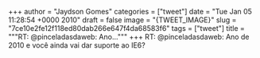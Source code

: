 
+++
author = "Jaydson Gomes"
categories = ["tweet"]
date = "Tue Jan 05 11:28:54 +0000 2010"
draft = false
image = "{TWEET_IMAGE}"
slug = "7ce10e2fe12f118ed80dab266e647f4da68583f6"
tags = ["tweet"]
title = """RT: @pinceladasdaweb: Ano..."""
+++
RT: @pinceladasdaweb: Ano de 2010 e você ainda vai dar suporte ao IE6?
